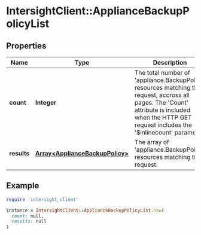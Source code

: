 # IntersightClient::ApplianceBackupPolicyList

## Properties

| Name | Type | Description | Notes |
| ---- | ---- | ----------- | ----- |
| **count** | **Integer** | The total number of &#39;appliance.BackupPolicy&#39; resources matching the request, accross all pages. The &#39;Count&#39; attribute is included when the HTTP GET request includes the &#39;$inlinecount&#39; parameter. | [optional] |
| **results** | [**Array&lt;ApplianceBackupPolicy&gt;**](ApplianceBackupPolicy.md) | The array of &#39;appliance.BackupPolicy&#39; resources matching the request. | [optional] |

## Example

```ruby
require 'intersight_client'

instance = IntersightClient::ApplianceBackupPolicyList.new(
  count: null,
  results: null
)
```


